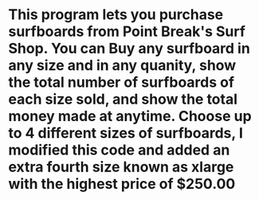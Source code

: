 # This program lets you purchase surfboards from Point Break's Surf Shop. You can Buy any surfboard in any size and in any quanity, show the total number of surfboards of each size sold, and show the total money made at anytime. Choose up to 4 different sizes of surfboards, I modified this code and added an extra fourth size known as xlarge with the highest price of $250.00
